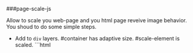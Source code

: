 ###page-scale-js

Allow to scale you web-page and you html page reveive image behavior. You shoud to do some simple steps.

* Add to `div` layers. #container has adaptive size. #scale-element is scaled. ```html
<body>
  <div id="container">
    <div id="scale-element">
      <!-- You site content  -->
    </div>
  </div>
  <script src="page-scale-js/index.js" />
</body>
```  
* Include script to page  
* Initialize plugin 
```js
PageScaleJs(document.getElementById("scale-element"), {
  width: 1200,  //original width of you site-layer (like original width of image)
  height: 1000, //original heigth of you site-layer (like original height of image)
  from: 1200,   //start width interval (by default equal width parametr)
  to: 1000,     //end width interval (by default equal 0)
});
```  
* [Profit!!!](http://lexich.github.io/page-scale-js)
